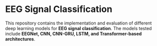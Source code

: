 # EEG Signal Classification

This repository contains the implementation and evaluation of different deep learning models for **EEG signal classification**. The models tested include **EEGNet, CNN, CNN-GRU, LSTM, and Transformer-based architectures**.

